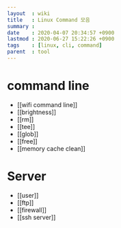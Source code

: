 ```yaml
---
layout  : wiki
title   : Linux Command 모음
summary : 
date    : 2020-04-07 20:34:57 +0900
lastmod : 2020-06-27 15:22:26 +0900
tags    : [linux, cli, command]
parent  : tool
---
```

# command line
  * [[wifi command line]]
  * [[brightness]]
  * [[rm]]
  * [[tee]]
  * [[glob]]
  * [[free]]
  * [[memory cache clean]]
# Server
  * [[user]]
  * [[ftp]]
  * [[firewall]]
  * [[ssh server]]
